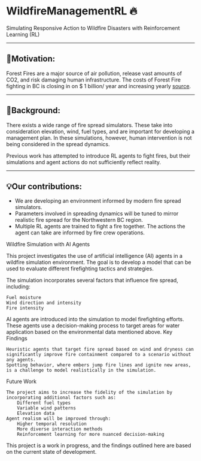 # WildfireManagementRL 🔥
Simulating Responsive Action to Wildfire Disasters with Reinforcement Learning (RL)

---
## 💖Motivation:<br> 
Forest Fires are a major source of air pollution, release vast amounts of CO2, and risk damaging human infrastructure. The costs of Forest Fire fighting in BC is closing in on $ 1 billion/ year and increasing yearly [source](https://www2.gov.bc.ca/gov/content/safety/wildfire-status/about-bcws/wildfire-history/wildfire-season-summary).

---
## 📝Background:<br> 
There exists a wide range of fire spread simulators. These take into consideration elevation, wind, fuel types, and are important for developing a management plan. In these simulations, however, human intervention is not being considered in the spread dynamics.

Previous work has attempted to introduce RL agents to fight fires, but their simulations and agent actions do not sufficiently reflect reality.

---
## 💡Our contributions:<br> 
- We are developing an environment informed by modern fire spread simulators.
- Parameters involved in spreading dynamics will be tuned to mirror realistic fire spread for the Northwestern BC region.
- Multiple RL agents are trained to fight a fire together. The actions the agent can take are informed by fire crew operations.


Wildfire Simulation with AI Agents

This project investigates the use of artificial intelligence (AI) agents in a wildfire simulation environment. The goal is to develop a model that can be used to evaluate different firefighting tactics and strategies.

The simulation incorporates several factors that influence fire spread, including:

    Fuel moisture
    Wind direction and intensity
    Fire intensity

AI agents are introduced into the simulation to model firefighting efforts. These agents use a decision-making process to target areas for water application based on the environmental data mentioned above.
Key Findings

    Heuristic agents that target fire spread based on wind and dryness can significantly improve fire containment compared to a scenario without any agents.
    Spotting behavior, where embers jump fire lines and ignite new areas, is a challenge to model realistically in the simulation.

Future Work

    The project aims to increase the fidelity of the simulation by incorporating additional factors such as:
        Different fuel types
        Variable wind patterns
        Elevation data
    Agent realism will be improved through:
        Higher temporal resolution
        More diverse interaction methods
        Reinforcement learning for more nuanced decision-making

This project is a work in progress, and the findings outlined here are based on the current state of development.
